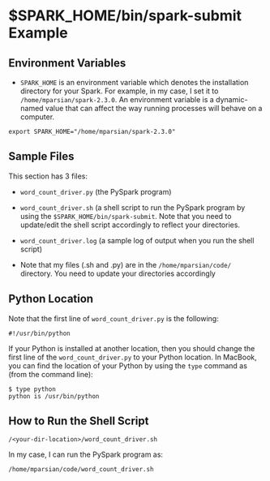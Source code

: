 # $SPARK_HOME/bin/spark-submit Example

## Environment Variables

* `SPARK_HOME` is an environment variable
  which denotes the installation directory
  for your Spark. For example, in my case,
  I set it to `/home/mparsian/spark-2.3.0`.
  An environment variable is a dynamic-named 
  value that can affect the way running 
  processes will behave on a computer. 
  
````
export SPARK_HOME="/home/mparsian/spark-2.3.0"
````

## Sample Files

This section has 3 files:

* `word_count_driver.py` (the PySpark program)

* `word_count_driver.sh` (a shell script to 
  run the PySpark program by using the
  `$SPARK_HOME/bin/spark-submit`.
  Note that you need to update/edit the shell 
  script accordingly to reflect your directories.
  
* `word_count_driver.log` (a sample log of output
  when you run the shell script)
  
* Note that my files (.sh and .py) are in the 
  `/home/mparsian/code/` directory. You need to 
  update your directories accordingly

## Python Location

Note that the first line of `word_count_driver.py`
is the following:

````
#!/usr/bin/python
````

If your Python is installed at another location, 
then you should change the first line of the 
`word_count_driver.py` to your Python location.
In MacBook, you can find the location of your 
Python by using the `type` command as (from 
the command line):

````
$ type python
python is /usr/bin/python
````

## How to Run the Shell Script

````
/<your-dir-location>/word_count_driver.sh
````

In my case, I can run the PySpark program
as:

````
/home/mparsian/code/word_count_driver.sh
````



